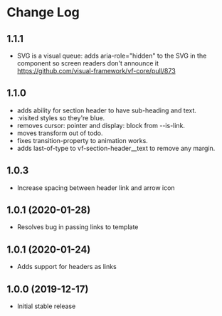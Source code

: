 # Change Log

## 1.1.1

* SVG is a visual queue: adds aria-role="hidden" to the SVG in the component so screen readers don't announce it
  https://github.com/visual-framework/vf-core/pull/873

## 1.1.0

* adds ability for section header to have sub-heading and text.
* :visited styles so they're blue.
* removes cursor: pointer and display: block from --is-link.
* moves transform out of todo.
* fixes transition-property to animation works.
* adds last-of-type to vf-section-header__text to remove any margin.

## 1.0.3

* Increase spacing between header link and arrow icon

## 1.0.1 (2020-01-28)

* Resolves bug in passing links to template

## 1.0.1 (2020-01-24)

* Adds support for headers as links

## 1.0.0 (2019-12-17)

* Initial stable release
